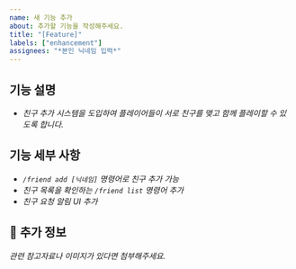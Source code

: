 ```yaml
---
name: 새 기능 추가
about: 추가할 기능을 작성해주세요.
title: "[Feature]"
labels: ["enhancement"] 
assignees: "*본인 닉네임 입력*"
---
```


## 기능 설명
- *친구 추가 시스템을 도입하여 플레이어들이 서로 친구를 맺고 함께 플레이할 수 있도록 합니다.*

## 기능 세부 사항
- *`/friend add [닉네임]` 명령어로 친구 추가 가능*
- *친구 목록을 확인하는 `/friend list` 명령어 추가*
- *친구 요청 알림 UI 추가*

## 📌 추가 정보
*관련 참고자료나 이미지가 있다면 첨부해주세요.*
